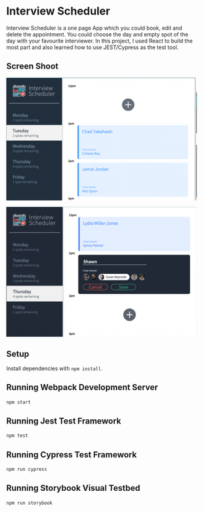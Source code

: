 # Interview Scheduler

Interview Scheduler is a one page App which you could book, edit and delete the appointment. You could choose the day and empty spot of the day with your favourite interviewer. In this project, I used React to build the most part and also learned how to use JEST/Cypress as the test tool.
## Screen Shoot
!["Here is what the website looks like"](https://github.com/XiaoMaShawn/scheduler/blob/master/docs/Screen%20Shot%202022-03-02%20at%206.42.42%20PM.png?raw=true)

!["You could book the appointment by click the plus button"](https://github.com/XiaoMaShawn/scheduler/blob/master/docs/Screen%20Shot%202022-03-02%20at%206.43.09%20PM.png?raw=true)
## Setup

Install dependencies with `npm install`.

## Running Webpack Development Server

```sh
npm start
```

## Running Jest Test Framework

```sh
npm test
```

## Running Cypress Test Framework

```sh
npm run cypress
```

## Running Storybook Visual Testbed

```sh
npm run storybook
```
